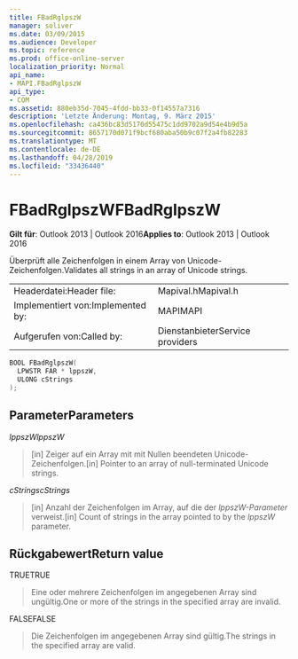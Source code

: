 ```yaml
---
title: FBadRglpszW
manager: soliver
ms.date: 03/09/2015
ms.audience: Developer
ms.topic: reference
ms.prod: office-online-server
localization_priority: Normal
api_name:
- MAPI.FBadRglpszW
api_type:
- COM
ms.assetid: 880eb35d-7045-4fdd-bb33-0f14557a7316
description: 'Letzte Änderung: Montag, 9. März 2015'
ms.openlocfilehash: ca436bc83d5170d55475c1dd9702a9d54e4b9d5a
ms.sourcegitcommit: 8657170d071f9bcf680aba50b9c07f2a4fb82283
ms.translationtype: MT
ms.contentlocale: de-DE
ms.lasthandoff: 04/28/2019
ms.locfileid: "33436440"
---
```

# <a name="fbadrglpszw"></a><span data-ttu-id="4f912-103">FBadRglpszW</span><span class="sxs-lookup"><span data-stu-id="4f912-103">FBadRglpszW</span></span>

  
  
<span data-ttu-id="4f912-104">**Gilt für**: Outlook 2013 | Outlook 2016</span><span class="sxs-lookup"><span data-stu-id="4f912-104">**Applies to**: Outlook 2013 | Outlook 2016</span></span> 
  
<span data-ttu-id="4f912-105">Überprüft alle Zeichenfolgen in einem Array von Unicode-Zeichenfolgen.</span><span class="sxs-lookup"><span data-stu-id="4f912-105">Validates all strings in an array of Unicode strings.</span></span> 
  
|||
|:-----|:-----|
|<span data-ttu-id="4f912-106">Headerdatei:</span><span class="sxs-lookup"><span data-stu-id="4f912-106">Header file:</span></span>  <br/> |<span data-ttu-id="4f912-107">Mapival.h</span><span class="sxs-lookup"><span data-stu-id="4f912-107">Mapival.h</span></span>  <br/> |
|<span data-ttu-id="4f912-108">Implementiert von:</span><span class="sxs-lookup"><span data-stu-id="4f912-108">Implemented by:</span></span>  <br/> |<span data-ttu-id="4f912-109">MAPI</span><span class="sxs-lookup"><span data-stu-id="4f912-109">MAPI</span></span>  <br/> |
|<span data-ttu-id="4f912-110">Aufgerufen von:</span><span class="sxs-lookup"><span data-stu-id="4f912-110">Called by:</span></span>  <br/> |<span data-ttu-id="4f912-111">Dienstanbieter</span><span class="sxs-lookup"><span data-stu-id="4f912-111">Service providers</span></span>  <br/> |
   
```cpp
BOOL FBadRglpszW(
  LPWSTR FAR * lppszW,
  ULONG cStrings
);
```

## <a name="parameters"></a><span data-ttu-id="4f912-112">Parameter</span><span class="sxs-lookup"><span data-stu-id="4f912-112">Parameters</span></span>

 <span data-ttu-id="4f912-113">_lppszW_</span><span class="sxs-lookup"><span data-stu-id="4f912-113">_lppszW_</span></span>
  
> <span data-ttu-id="4f912-114">[in] Zeiger auf ein Array mit mit Nullen beendeten Unicode-Zeichenfolgen.</span><span class="sxs-lookup"><span data-stu-id="4f912-114">[in] Pointer to an array of null-terminated Unicode strings.</span></span> 
    
 <span data-ttu-id="4f912-115">_cStrings_</span><span class="sxs-lookup"><span data-stu-id="4f912-115">_cStrings_</span></span>
  
> <span data-ttu-id="4f912-116">[in] Anzahl der Zeichenfolgen im Array, auf die der  _lppszW-Parameter_ verweist.</span><span class="sxs-lookup"><span data-stu-id="4f912-116">[in] Count of strings in the array pointed to by the  _lppszW_ parameter.</span></span> 
    
## <a name="return-value"></a><span data-ttu-id="4f912-117">Rückgabewert</span><span class="sxs-lookup"><span data-stu-id="4f912-117">Return value</span></span>

<span data-ttu-id="4f912-118">TRUE</span><span class="sxs-lookup"><span data-stu-id="4f912-118">TRUE</span></span> 
  
> <span data-ttu-id="4f912-119">Eine oder mehrere Zeichenfolgen im angegebenen Array sind ungültig.</span><span class="sxs-lookup"><span data-stu-id="4f912-119">One or more of the strings in the specified array are invalid.</span></span> 
    
<span data-ttu-id="4f912-120">FALSE</span><span class="sxs-lookup"><span data-stu-id="4f912-120">FALSE</span></span> 
  
> <span data-ttu-id="4f912-121">Die Zeichenfolgen im angegebenen Array sind gültig.</span><span class="sxs-lookup"><span data-stu-id="4f912-121">The strings in the specified array are valid.</span></span>
    

